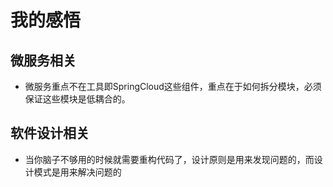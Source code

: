 # 我的感悟
## 微服务相关
- 微服务重点不在工具即SpringCloud这些组件，重点在于如何拆分模块，必须保证这些模块是低耦合的。

##  软件设计相关
- 当你脑子不够用的时候就需要重构代码了，设计原则是用来发现问题的，而设计模式是用来解决问题的

